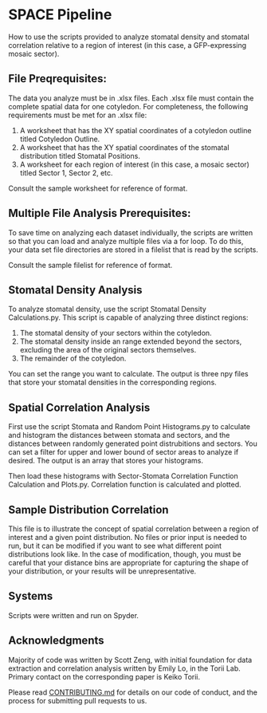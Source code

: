 # SPACE Pipeline

How to use the scripts provided to analyze stomatal density and stomatal correlation relative to a region of interest (in this case, a GFP-expressing mosaic sector).

## File Preqrequisites:

The data you analyze must be in .xlsx files. Each .xlsx file must contain the complete spatial data for one cotyledon. For completeness, the following requirements must be met for an .xlsx file:

1. A worksheet that has the XY spatial coordinates of a cotyledon outline titled Cotyledon Outline.
2. A worksheet that has the XY spatial coordinates of the stomatal distribution titled Stomatal Positions.
3. A worksheet for each region of interest (in this case, a mosaic sector) titled Sector 1, Sector 2, etc.

Consult the sample worksheet for reference of format.

## Multiple File Analysis Prerequisites:

To save time on analyzing each dataset individually, the scripts are written so that you can load and analyze multiple files via a for loop. To do this, your data set file directories are stored in a filelist that is read by the scripts.

Consult the sample filelist for reference of format.

## Stomatal Density Analysis

To analyze stomatal density, use the script Stomatal Density Calculations.py. This script is capable of analyzing three distinct regions:

1. The stomatal density of your sectors within the cotyledon.
2. The stomatal density inside an range extended beyond the sectors, excluding the area of the original sectors themselves.
3. The remainder of the cotyledon.

You can set the range you want to calculate. The output is three npy files that store your stomatal densities in the corresponding regions.

## Spatial Correlation Analysis

First use the script Stomata and Random Point Histograms.py to calculate and histogram the distances between stomata and sectors, and the distances between randomly generated point distrubitions and sectors. You can set a filter for upper and lower bound of sector areas to analyze if desired. The output is an array that stores your histograms.

Then load these histograms with Sector-Stomata Correlation Function Calculation and Plots.py. Correlation function is calculated and plotted.

## Sample Distribution Correlation

This file is to illustrate the concept of spatial correlation between a region of interest and a given point distribution. No files or prior input is needed to run, but it can be modified if you want to see what different point distributions look like. In the case of modification, though, you must be careful that your distance bins are appropriate for capturing the shape of your distribution, or your results will be unrepresentative.

## Systems

Scripts were written and run on Spyder.

## Acknowledgments

Majority of code was written by Scott Zeng, with initial foundation for data extraction and correlation analysis written by Emily Lo, in the Torii Lab. Primary contact on the corresponding paper is Keiko Torii.

Please read [CONTRIBUTING.md](https://gist.github.com/PurpleBooth/b24679402957c63ec426) for details on our code of conduct, and the process for submitting pull requests to us.

